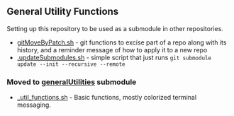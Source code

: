 ## General Utility Functions

Setting up this repository to be used as a submodule in other
repositories.

* [gitMoveByPatch.sh](gitMoveByPatch.sh) - git functions to excise
  part of a repo along with its history, and a reminder message of how
  to apply it to a new repo
* [.updateSubmodules.sh](.updateSubmodules.sh) - simple script that just runs
  `git submodule update --init --recursive --remote`

### Moved to [generalUtilities][gu] submodule


* [_util_functions.sh][uf] - Basic functions, mostly
  colorized terminal messaging.

[gu]: https://github.com/VCF/generalUtilities
[uf]: https://github.com/VCF/generalUtilities/blob/master/_util_functions.sh
